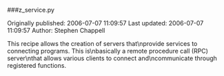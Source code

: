 ###z_service.py

Originally published: 2006-07-07 11:09:57
Last updated: 2006-07-07 11:09:57
Author: Stephen Chappell

This recipe allows the creation of servers that\nprovide services to connecting programs. This is\nbasically a remote procedure call (RPC) server\nthat allows various clients to connect and\ncommunicate through registered functions.